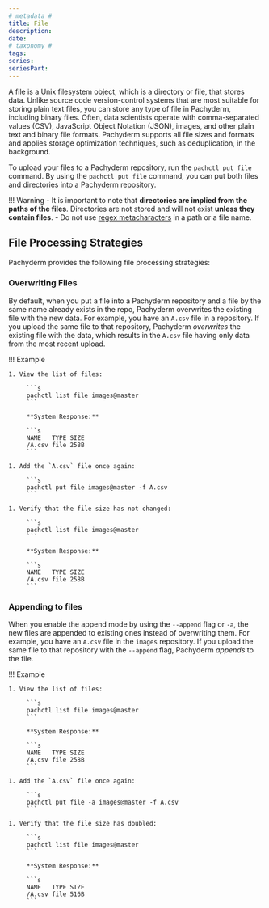 ```yaml
---
# metadata # 
title: File
description: 
date: 
# taxonomy #
tags: 
series:
seriesPart:
--- 
```


A file is a Unix filesystem object, which is a directory or
file, that stores data. Unlike source code
version-control systems that are most suitable for storing plain text
files, you can store any type of file in Pachyderm, including
binary files. Often, data scientists operate with
comma-separated values (CSV), JavaScript Object Notation (JSON),
images, and other plain text and binary file
formats. Pachyderm supports all file sizes and formats and applies
storage optimization techniques, such as deduplication, in the
background.

To upload your files to a Pachyderm repository, run the
`pachctl put file` command. By using the `pachctl put file`
command, you can put both files and directories into a Pachyderm repository.

!!! Warning
     - It is important to note that **directories are implied from the paths of the files**. Directories are not stored and will not exist **unless they contain files**. 
     - Do not use [regex metacharacters](https://www.w3schools.com/python/gloss_python_regex_metacharacters.asp) in a path or a file name.

## File Processing Strategies

Pachyderm provides the following file processing strategies:

### **Overwriting Files**
By default, when you put a file into a Pachyderm repository and a
file by the same name already exists in the repo, Pachyderm overwrites
the existing file with the new data.
For example, you have an `A.csv` file in a repository. If you upload the
same file to that repository, Pachyderm *overwrites* the existing
file with the data, which results in the `A.csv` file having only data
from the most recent upload.

!!! Example

    1. View the list of files:

         ```s
         pachctl list file images@master
         ```

         **System Response:**

         ```s
         NAME   TYPE SIZE
         /A.csv file 258B
         ```

    1. Add the `A.csv` file once again:

         ```s
         pachctl put file images@master -f A.csv
         ```

    1. Verify that the file size has not changed:

         ```s
         pachctl list file images@master
         ```

         **System Response:**

         ```s
         NAME   TYPE SIZE
         /A.csv file 258B
         ```

### **Appending to files**
When you enable the append mode by using the `--append`
flag or `-a`, the new files are appended to existing ones instead of overwriting them.
For example, you have an `A.csv` file in the `images` repository.
If you upload the same file to that repository with the
`--append` flag, Pachyderm *appends* to the file.

!!! Example

    1. View the list of files:

         ```s
         pachctl list file images@master
         ```

         **System Response:**

         ```s
         NAME   TYPE SIZE
         /A.csv file 258B
         ```

    1. Add the `A.csv` file once again:

         ```s
         pachctl put file -a images@master -f A.csv
         ```

    1. Verify that the file size has doubled:

         ```s
         pachctl list file images@master
         ```

         **System Response:**

         ```s
         NAME   TYPE SIZE
         /A.csv file 516B
         ```

